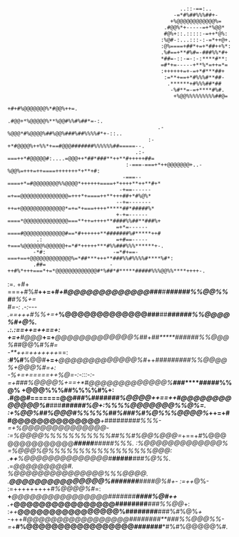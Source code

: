                                                                                                               
                                                                                                              
                                                                                                              
                                                          ..::-==:..                                          
                                                        -=*#%##%%%##+-                                        
                                                       +%@@@@@@@@@@@@%=                                       
                                                     .#@@%*+-----=+*%@@*                                      
                                                     #@%+::.:::::-=++*@%:                                     
                                                    :%@#-:...:::-:-=*++@+.                                    
                                                    :@%====+##*+=+*##++%*:                                    
                                                    .%#==+**#%#=-###%%*#+                                     
                                                    *##=-::-=-:-:****#**:                                     
                                                    =#*+=-----+**%*=++=*=                                     
                                                    :++++++=+-=+*#***##+                                      
                                                     :=**+==+*#%%%#**##-                                      
                                                      .******+#%%%##*##                                       
                                                       -%#**=-=+****#%#.                                      
                                                        +%@@%%%%%%%%%##@=                                     
                                                       +#+#%@@@@@@@%*#@@%++=.                                 
                                                     .#@@+*%@@@@@%**%@@#%%#%##*=-:.                           
                                                   .-%@@@*#%@@@@%##%@@%###%##%%%%#*+-::..                     
                                                :-+*#@@@@%++%%*+==#@@@#######%%%%%%##=====--.                 
                                            .:-===++*#@@@@@#:....=@@@++*##*###**++**#+++++##=                 
                                         :-===-===+*++@@@@@@@+..-%@@%=+++=++====+++++++*+**+#:                
                                        -===--====+*=#@@@@@@@@%%@@@@*++++++====+*++++**++**#+*                
                                       -+==------=+==@@@@@@@@@@@@@@@=+++*+====++**+++##+*#%@%*                
                                      --+=-------++=+@@@@@@@@@@@@@@*=+=*+===++++*****##*#####%*               
                                      +-+=------====*@@@@@@@@@@@@@@===**++=++++**####%%##**###%+              
                                      =+*=------====#@@@@@@@@@@@@@#==*#++++++**#######%#*****++#              
             .:                       =+#==-----+===%@@@@@@%@@@@@@+=*#*+++++***#%%###%%%******+-.             
            -*#:                     -=*#+==-===+==+@@@@@@@@@@@@@%=*##***+++**###%%#%%%%#****%#*:             
            .##=                    -++#%*+++===*+=*@@@@@@@@@@@@@#*%##*#*****#####%%%@@%%****++++-.           
   :=.       +#+                   ===+#%#**++=+#*+#@@@@@@@@@@@@@*###**#*****######%%@@%%#***#%%*+=           
    *#=-:  .-:---                .==+++#%%***+=+***%@@@@@@@@@@@@@###**##*****######%%@@@@%#*+***@%*.          
  .:.:=*=++=++==+:               +=+**#@@@***+=+***@@@@@@@@@@@@@%##*+*##*****######%%@@@%#*#@@%#*%#=          
   -**++=+++++++*==:           :**#%#**%@@#**+=+***@@@@@@@@@@@@@%#*++*###***######%%@@*@@%**+**@@@%#=+:       
      -%+=+=====++%@=-:-:::-:-=+*##*#%@@@@%**+==+*#@@@@@@@@@@@@@%*****###****#####%%@% +@@@%%%##%%%%#%+:      
      .#@@#=======@@##**#%###****####*%@@@@*++==++#@@@@@@@@@@@@@%*#***###****######%@+:*%%%%@@@@@@@%%@%=.     
        :+%@@%##%@@@#%%%%%##%###%#%@%%%@@@@%*++=+##@@@@@@@@@@@@@@***+*####***#####%%%-=+%@@@@@@@@@@@@@@*-     
            :=%@@@@%%%%%%%%%%%##%%#%@@%@@@*=*+==+#%@@@@@@@@@@@@@@****#####***#####%%%.  :%@@@@@@@@@@@@@%      
              =%@@@%@%%%%%%%%%%%%%%%%%@@@: .**++**%@@@@@@@@@@@@@@#***#####***###%@%%*.    .=*@@@@@@@@@#.      
               *%@@@@@@@@@@@@@@@%%%@@@@*.  .******@@@@@@@@@@@@@@@%*#######***####@%#+-        :=++*@%-        
               :=+++++++++*#%@@@@%#*=:      **+***@@@@@@@@@@@@@@@@*#######***####%@#++                        
                                           .**+***@@@@@@@@@@@@@@@@########***###%%@@*+:                       
                                           :*++***@@@@@@@@@@@@@@@@%########**###%#%@%*+                       
                                           -*+++*#@@@@@@@@@@@@@@@@@########**###%%@@@%%-                      
                                           =*+**#%@@@@@@@@@@@@@@@@@#######***#%#%@@@@@%#.                     
